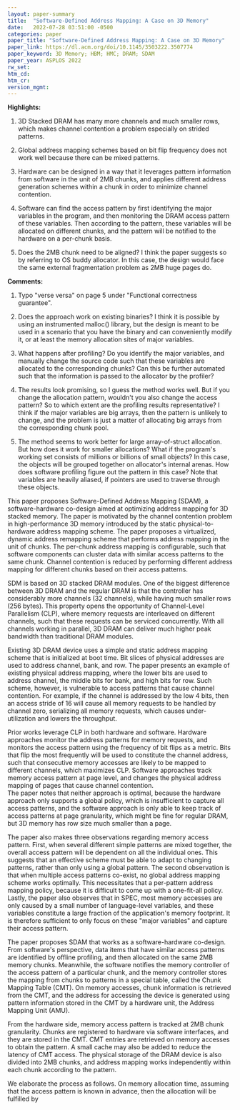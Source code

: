 ```yaml
---
layout: paper-summary
title:  "Software-Defined Address Mapping: A Case on 3D Memory"
date:   2022-07-28 03:51:00 -0500
categories: paper
paper_title: "Software-Defined Address Mapping: A Case on 3D Memory"
paper_link: https://dl.acm.org/doi/10.1145/3503222.3507774
paper_keyword: 3D Memory; HBM; HMC; DRAM; SDAM
paper_year: ASPLOS 2022
rw_set:
htm_cd:
htm_cr:
version_mgmt:
---
```


**Highlights:**

1. 3D Stacked DRAM has many more channels and much smaller rows, which makes channel contention a problem especially
on strided patterns.

2. Global address mapping schemes based on bit flip frequency does not work well because there can be mixed patterns.

3. Hardware can be designed in a way that it leverages pattern information from software in the unit of 2MB chunks,
and applies different address generation schemes within a chunk in order to minimize channel contention. 

4. Software can find the access pattern by first identifying the major variables in the program, and then
monitoring the DRAM access pattern of these variables. Then according to the pattern, these variables will be 
allocated on different chunks, and the pattern will be notified to the hardware on a per-chunk basis.

5. Does the 2MB chunk need to be aligned? I think the paper suggests so by referring to OS buddy allocator.
In this case, the design would face the same external fragmentation problem as 2MB huge pages do.

**Comments:**

1. Typo "verse versa" on page 5 under "Functional correctness guarantee".

2. Does the approach work on existing binaries? I think it is possible by using an instrumented malloc() library,
but the design is meant to be used in a scenario that you have the binary and can conveniently modify it, or at
least the memory allocation sites of major variables.

3. What happens after profiling? Do you identify the major variables, and manually change the source
code such that these variables are allocated to the corresponding chunks?
Can this be further automated such that the information is passed to the allocator by the profiler?

4. The results look promising, so I guess the method works well. But if you change the allocation pattern,
wouldn't you also change the access pattern? So to which extent are the profiling results representative?
I think if the major variables are big arrays, then the pattern is unlikely to change, and the problem is
just a matter of allocating big arrays from the corresponding chunk pool.

5. The method seems to work better for large array-of-struct allocation. But how does it work for smaller allocations?
What if the program's working set consists of millions or billions of small objects? In this case, the objects will
be grouped together on allocator's internal arenas.
How does software profiling figure out the pattern in this case?
Note that variables are heavily aliased, if pointers are used to traverse through these objects.

This paper proposes Software-Defined Address Mapping (SDAM), a software-hardware co-design aimed at optimizing 
address mapping for 3D stacked memory.
The paper is motivated by the channel contention problem in high-performance 3D memory introduced by the static 
physical-to-hardware address mapping scheme. 
The paper proposes a virtualized, dynamic address remapping scheme that performs address mapping in the unit of
chunks. The per-chunk address mapping is configurable, such that software components can cluster data with similar
access patterns to the same chunk.
Channel contention is reduced by performing different address mapping for different chunks based on their access 
patterns.

SDM is based on 3D stacked DRAM modules. One of the biggest difference between 3D DRAM and the regular DRAM is 
that the controller has considerably more channels (32 channels), while having much smaller rows (256 bytes).
This property opens the opportunity of Channel-Level Parallelism (CLP), where memory requests are interleaved 
on different channels, such that these requests can be serviced concurrently. 
With all channels working in parallel, 3D DRAM can deliver much higher peak bandwidth than traditional DRAM modules.

Existing 3D DRAM device uses a simple and static address mapping scheme that is initialized at boot time.
Bit slices of physical addresses are used to address channel, bank, and row.
The paper presents an example of existing physical address mapping, where the lower bits are used to address 
channel, the middle bits for bank, and high bits for row.
Such scheme, however, is vulnerable to access patterns that cause channel contention. 
For example, if the channel is addressed by the low 4 bits, then an access stride of 16 will cause all memory requests
to be handled by channel zero, serializing all memory requests, which causes under-utilization and lowers the
throughput.

Prior works leverage CLP in both hardware and software. Hardware approaches monitor the address patterns for memory
requests, and monitors the access pattern using the frequency of bit flips as a metric. 
Bits that flip the most frequently will be used to constitute the channel address, such that consecutive memory
accesses are likely to be mapped to different channels, which maximizes CLP.
Software approaches track memory access pattern at page level, and changes the physical address mapping of pages
that cause channel contention.  
The paper notes that neither approach is optimal, because the hardware approach only supports a global policy,
which is insufficient to capture all access patterns, and the software approach is only able to keep track of 
access patterns at page granularity, which might be fine for regular DRAM, but 
3D memory has row size much smaller than a page.

The paper also makes three observations regarding memory access pattern. First, when several different 
simple patterns are mixed together, the overall access pattern will be dependent on all the individual ones.
This suggests that an effective scheme must be able to adapt to changing patterns, rather than only using 
a global pattern. The second observation is that when multiple access patterns co-exist, no global address
mapping scheme works optimally. This necessitates that a per-pattern address mapping policy, because it is 
difficult to come up with a one-fit-all policy.
Lastly, the paper also observes that in SPEC, most memory accesses are only caused by a small number of 
language-level variables, and these variables constitute a large fraction of the application's memory
footprint. It is therefore sufficient to only focus on these "major variables" and capture their access pattern.

The paper proposes SDAM that works as a software-hardware co-design.
From software's perspective, data items that have similar access patterns are identified by offline profiling,
and then allocated on the same 2MB memory chunks. 
Meanwhile, the software notifies the memory controller of the access pattern of a particular chunk, and the 
memory controller stores the mapping from chunks to patterns in a special table, called the Chunk Mapping Table (CMT).
On memory accesses, chunk information is retrieved from the CMT, and the address for accessing the device is 
generated using pattern information stored in the CMT by a hardware unit, the Address Mapping Unit (AMU).

From the hardware side, memory access pattern is tracked at 2MB chunk granularity. Chunks are registered to hardware
via software interfaces, and they are stored in the CMT. CMT entries are retrieved on memory accesses to obtain the
pattern. A small cache may also be added to reduce the latency of CMT access.
The physical storage of the DRAM device is also divided into 2MB chunks, and address mapping works independently
within each chunk according to the pattern. 



We elaborate the process as follows. 
On memory allocation time, assuming that the access pattern is known in advance,
then the allocation will be fulfilled by 
